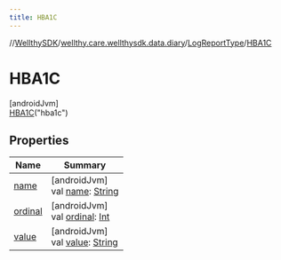 ```yaml
---
title: HBA1C
---
```

//[WellthySDK](../../../../index.html)/[wellthy.care.wellthysdk.data.diary](../../index.html)/[LogReportType](../index.html)/[HBA1C](index.html)



# HBA1C



[androidJvm]\
[HBA1C](index.html)("hba1c")



## Properties


| Name | Summary |
|---|---|
| [name](../../../wellthy.care.wellthysdk.data.profile.you/-gender/-male/index.html#-372974862%2FProperties%2F-1123460525) | [androidJvm]<br>val [name](../../../wellthy.care.wellthysdk.data.profile.you/-gender/-male/index.html#-372974862%2FProperties%2F-1123460525): [String](https://kotlinlang.org/api/latest/jvm/stdlib/kotlin/-string/index.html) |
| [ordinal](../../../wellthy.care.wellthysdk.data.profile.you/-gender/-male/index.html#-739389684%2FProperties%2F-1123460525) | [androidJvm]<br>val [ordinal](../../../wellthy.care.wellthysdk.data.profile.you/-gender/-male/index.html#-739389684%2FProperties%2F-1123460525): [Int](https://kotlinlang.org/api/latest/jvm/stdlib/kotlin/-int/index.html) |
| [value](../value.html) | [androidJvm]<br>val [value](../value.html): [String](https://kotlinlang.org/api/latest/jvm/stdlib/kotlin/-string/index.html) |

